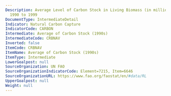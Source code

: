 ```yaml
---
Description: Average Level of Carbon Stock in Living Biomass (in millions of kg) from
  1990 to 1999
DocumentType: IntermediateDetail
Indicator: Natural Carbon Capture
IndicatorCode: CARBON
Intermediate: Average of Carbon Stock (1990s)
IntermediateCode: CRBNAV
Inverted: false
ItemCode: CRBNAV
ItemName: Average of Carbon Stock (1990s)
ItemType: Intermediate
LowerGoalpost: null
SourceOrganization: UN FAO
SourceOrganizationIndicatorCode: Element=7215, Item=6646
SourceOrganizationURL: https://www.fao.org/faostat/en/#data/RL
UpperGoalpost: null
Weight: null
---
```


